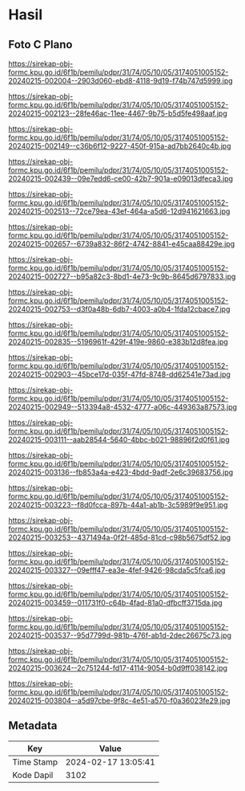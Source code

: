 # Hasil

## Foto C Plano

https://sirekap-obj-formc.kpu.go.id/6f1b/pemilu/pdpr/31/74/05/10/05/3174051005152-20240215-002004--2903d060-ebd8-4118-9d19-f74b747d5999.jpg

https://sirekap-obj-formc.kpu.go.id/6f1b/pemilu/pdpr/31/74/05/10/05/3174051005152-20240215-002123--28fe46ac-11ee-4467-9b75-b5d5fe498aaf.jpg

https://sirekap-obj-formc.kpu.go.id/6f1b/pemilu/pdpr/31/74/05/10/05/3174051005152-20240215-002149--c36b6f12-9227-450f-915a-ad7bb2640c4b.jpg

https://sirekap-obj-formc.kpu.go.id/6f1b/pemilu/pdpr/31/74/05/10/05/3174051005152-20240215-002439--09e7edd6-ce00-42b7-901a-e09013dfeca3.jpg

https://sirekap-obj-formc.kpu.go.id/6f1b/pemilu/pdpr/31/74/05/10/05/3174051005152-20240215-002513--72ce79ea-43ef-464a-a5d6-12d941621663.jpg

https://sirekap-obj-formc.kpu.go.id/6f1b/pemilu/pdpr/31/74/05/10/05/3174051005152-20240215-002657--6739a832-86f2-4742-8841-e45caa88429e.jpg

https://sirekap-obj-formc.kpu.go.id/6f1b/pemilu/pdpr/31/74/05/10/05/3174051005152-20240215-002727--b95a82c3-8bd1-4e73-9c9b-8645d6797833.jpg

https://sirekap-obj-formc.kpu.go.id/6f1b/pemilu/pdpr/31/74/05/10/05/3174051005152-20240215-002753--d3f0a48b-6db7-4003-a0b4-1fda12cbace7.jpg

https://sirekap-obj-formc.kpu.go.id/6f1b/pemilu/pdpr/31/74/05/10/05/3174051005152-20240215-002835--5196961f-429f-419e-9860-e383b12d8fea.jpg

https://sirekap-obj-formc.kpu.go.id/6f1b/pemilu/pdpr/31/74/05/10/05/3174051005152-20240215-002903--45bce17d-035f-47fd-8748-dd62541e73ad.jpg

https://sirekap-obj-formc.kpu.go.id/6f1b/pemilu/pdpr/31/74/05/10/05/3174051005152-20240215-002949--513394a8-4532-4777-a06c-449363a87573.jpg

https://sirekap-obj-formc.kpu.go.id/6f1b/pemilu/pdpr/31/74/05/10/05/3174051005152-20240215-003111--aab28544-5640-4bbc-b021-98896f2d0f61.jpg

https://sirekap-obj-formc.kpu.go.id/6f1b/pemilu/pdpr/31/74/05/10/05/3174051005152-20240215-003136--fb853a4a-e423-4bdd-9adf-2e6c39683756.jpg

https://sirekap-obj-formc.kpu.go.id/6f1b/pemilu/pdpr/31/74/05/10/05/3174051005152-20240215-003223--f8d0fcca-897b-44a1-ab1b-3c5989f9e951.jpg

https://sirekap-obj-formc.kpu.go.id/6f1b/pemilu/pdpr/31/74/05/10/05/3174051005152-20240215-003253--4371494a-0f2f-485d-81cd-c98b5675df52.jpg

https://sirekap-obj-formc.kpu.go.id/6f1b/pemilu/pdpr/31/74/05/10/05/3174051005152-20240215-003327--09efff47-ea3e-4fef-9426-98cda5c5fca6.jpg

https://sirekap-obj-formc.kpu.go.id/6f1b/pemilu/pdpr/31/74/05/10/05/3174051005152-20240215-003459--011731f0-c64b-4fad-81a0-dfbcff3715da.jpg

https://sirekap-obj-formc.kpu.go.id/6f1b/pemilu/pdpr/31/74/05/10/05/3174051005152-20240215-003537--95d7799d-981b-476f-ab1d-2dec26675c73.jpg

https://sirekap-obj-formc.kpu.go.id/6f1b/pemilu/pdpr/31/74/05/10/05/3174051005152-20240215-003624--2c751244-fd17-4114-9054-b0d9ff038142.jpg

https://sirekap-obj-formc.kpu.go.id/6f1b/pemilu/pdpr/31/74/05/10/05/3174051005152-20240215-003804--a5d97cbe-9f8c-4e51-a570-f0a36023fe29.jpg


## Metadata

| Key        | Value               |
| ---------- | ------------------- |
| Time Stamp | 2024-02-17 13:05:41 |
| Kode Dapil | 3102                |



